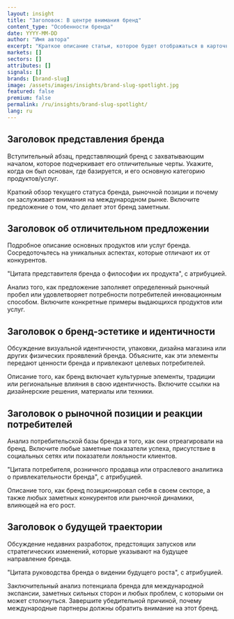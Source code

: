 ```yaml
---
layout: insight
title: "Заголовок: В центре внимания бренд"
content_type: "Особенности бренда"
date: YYYY-MM-DD
author: "Имя автора"
excerpt: "Краткое описание статьи, которое будет отображаться в карточках на главной странице и в результатах поиска. Должно привлекать внимание и точно передавать содержание (2-3 предложения)."
markets: []
sectors: []
attributes: []
signals: []
brands: [brand-slug]
image: /assets/images/insights/brand-slug-spotlight.jpg
featured: false
premium: false
permalink: /ru/insights/brand-slug-spotlight/
lang: ru
---
```


## Заголовок представления бренда

Вступительный абзац, представляющий бренд с захватывающим началом, которое подчеркивает его отличительные черты. Укажите, когда он был основан, где базируется, и его основную категорию продуктов/услуг.

Краткий обзор текущего статуса бренда, рыночной позиции и почему он заслуживает внимания на международном рынке. Включите предложение о том, что делает этот бренд заметным.

## Заголовок об отличительном предложении

Подробное описание основных продуктов или услуг бренда. Сосредоточьтесь на уникальных аспектах, которые отличают их от конкурентов.

"Цитата представителя бренда о философии их продукта", с атрибуцией.

Анализ того, как предложение заполняет определенный рыночный пробел или удовлетворяет потребности потребителей инновационным способом. Включите конкретные примеры выдающихся продуктов или услуг.

## Заголовок о бренд-эстетике и идентичности

Обсуждение визуальной идентичности, упаковки, дизайна магазина или других физических проявлений бренда. Объясните, как эти элементы передают ценности бренда и привлекают целевых потребителей.

Описание того, как бренд включает культурные элементы, традиции или региональные влияния в свою идентичность. Включите ссылки на дизайнерские решения, материалы или техники.

## Заголовок о рыночной позиции и реакции потребителей

Анализ потребительской базы бренда и того, как они отреагировали на бренд. Включите любые заметные показатели успеха, присутствие в социальных сетях или показатели лояльности клиентов.

"Цитата потребителя, розничного продавца или отраслевого аналитика о привлекательности бренда", с атрибуцией.

Описание того, как бренд позиционировал себя в своем секторе, а также любых заметных конкурентов или рыночной динамики, влияющей на его рост.

## Заголовок о будущей траектории

Обсуждение недавних разработок, предстоящих запусков или стратегических изменений, которые указывают на будущее направление бренда.

"Цитата руководства бренда о видении будущего роста", с атрибуцией.

Заключительный анализ потенциала бренда для международной экспансии, заметных сильных сторон и любых проблем, с которыми он может столкнуться. Завершите убедительной причиной, почему международные партнеры должны обратить внимание на этот бренд.
